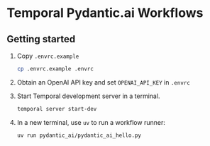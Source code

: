 # Temporal Pydantic.ai Workflows

## Getting started

1. Copy `.envrc.example`

    ```bash
    cp .envrc.example .envrc
    ```

1. Obtain an OpenAI API key and set `OPENAI_API_KEY` in `.envrc`

1. Start Temporal development server in a terminal.

    ```bash
    temporal server start-dev
    ```

1. In a new terminal, use `uv` to run a workflow runner:

    ```bash
    uv run pydantic_ai/pydantic_ai_hello.py
    ```
